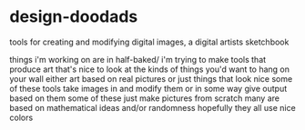 # design-doodads
tools for creating and modifying digital images, a digital artists sketchbook

things i'm working on are in half-baked/
i'm trying to make tools that produce art that's nice to look at
the kinds of things you'd want to hang on your wall
either art based on real pictures or just things that look nice
some of these tools take images in and modify them or in some way give output based on them
some of these just make pictures from scratch
many are based on mathematical ideas and/or randomness
hopefully they all use nice colors